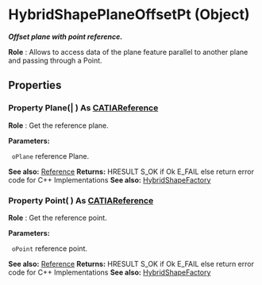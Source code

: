 # HybridShapePlaneOffsetPt (Object)

**_Offset plane with point reference._**

**Role** : Allows to access data of the plane feature parallel to another plane and passing through a Point.

## Properties

### Property **Plane**(| ) As [CATIAReference](../InfInterfaces/interface_Reference_17481.md)

   **Role** : Get the reference plane.

**Parameters:**

` oPlane`      reference Plane.

**See also:**      [Reference](../InfInterfaces/interface_Reference_17481.md) **Returns:**      HRESULT S_OK if Ok E_FAIL else return error code for C++ Implementations  **See also:**      [HybridShapeFactory](../GSMInterfaces/interface_HybridShapeFactory_68680.md) 
### Property **Point**( ) As [CATIAReference](../InfInterfaces/interface_Reference_17481.md)

   **Role** : Get the reference point.

**Parameters:**

` oPoint`      reference point.

**See also:**      [Reference](../InfInterfaces/interface_Reference_17481.md) **Returns:**      HRESULT S_OK if Ok E_FAIL else return error code for C++ Implementations  **See also:**      [HybridShapeFactory](../GSMInterfaces/interface_HybridShapeFactory_68680.md)